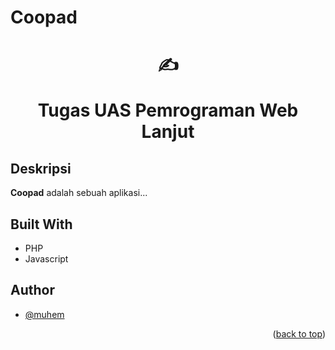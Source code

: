 # Coopad

<div align="center">
  <h1>

  ✍️

  Tugas UAS Pemrograman Web Lanjut

  </h1>
</div>

<!-- PROJECT SHIELDS -->

## Deskripsi
<p><b>Coopad</b> adalah sebuah aplikasi...</p>

## Built With

* PHP
* Javascript

## Author
- [@muhem](https://github.com/muhem)

<p align="right">(<a href="#top">back to top</a>)</p>
